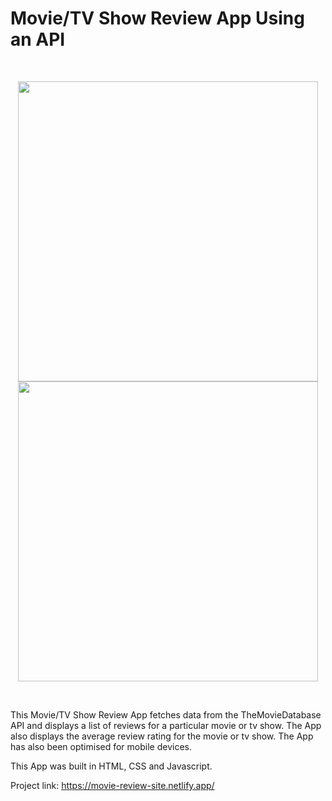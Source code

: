 # Movie/TV Show Review App Using an API


 </br>
  

<p float="left" align="center">
 

  <img src="https://user-images.githubusercontent.com/31895990/125774409-09a1461e-5a78-429d-8910-d99713ae463b.png" width="480"/>
  

  <img src="https://user-images.githubusercontent.com/31895990/125788251-fc983923-a242-48af-9a6a-123f166dc609.png" width="480"/>
</p>
  
</br>


This Movie/TV Show Review App fetches data from the TheMovieDatabase API and displays a list of reviews for a particular movie or tv show. The App also displays the average review rating for the movie or tv show. The App has also been optimised for mobile devices.

This App was built in HTML, CSS and Javascript.

Project link:
https://movie-review-site.netlify.app/

